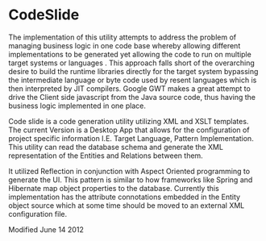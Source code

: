CodeSlide
=========

The implementation of this utility attempts to address the problem of
managing business logic in one code base whereby allowing different implementations to be generated yet allowing the code to run on multiple target systems or languages . This approach falls short of the overarching desire to build the runtime libraries directly for the target system bypassing the intermediate language or byte code used by resent languages which is then interpreted by JIT compilers. Google GWT makes a great attempt to drive the Client side javascript from the Java source code, thus having the business logic implemented in one place.

Code slide is a code generation utility utilizing XML and XSLT templates. The current Version is a Desktop App that allows for the configuration of project specific information I.E. Target Language, Pattern Implementation. This utility can read the database schema and generate the XML representation of the Entities and Relations between them.

It utilized Reflection in conjunction with Aspect Oriented programming to generate the UI. This pattern is similar to how frameworks like Spring and Hibernate map object properties to the database. Currently this implementation has the attribute connotations embedded in the Entity object source which at some time should be moved to an external XML configuration file.

Modified June 14 2012
